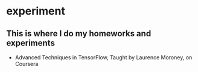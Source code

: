 # experiment
## This is where I do my homeworks and experiments
* Advanced Techniques in TensorFlow, Taught by Laurence Moroney, on Coursera
